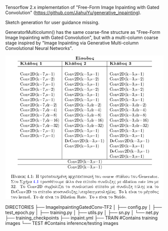 Tensorflow 2.x implementation of "Free-Form Image Inpainting with Gated Convolution" (https://github.com/JiahuiYu/generative_inpainting). 

Sketch generation for user guidance missing.

GeneratorMulticolumn() has the same coarse-fine structure as "Free-Form Image Inpainting with Gated Convolution", but with a multi-column coarse stage inspired by "Image Inpainting via Generative Multi-column Convolutional Neural Networks".

![alt text](https://github.com/kosmar2011/ImageInpaintingGatedConv-TF2/blob/master/table.PNG?raw=true)

DIRECTORIES
├── ImageInpaintingGatedConv-TF2
│   ├── config.py
│   ├── test_epoch.py
│   ├── training.py
│   ├── utils.py
│   ├── sn.py
│   └── net.py
├── training_checkpoints
├── inpaint.yml
├── TRAIN #Contains training images 
└── TEST  #Contains inference/testing images
